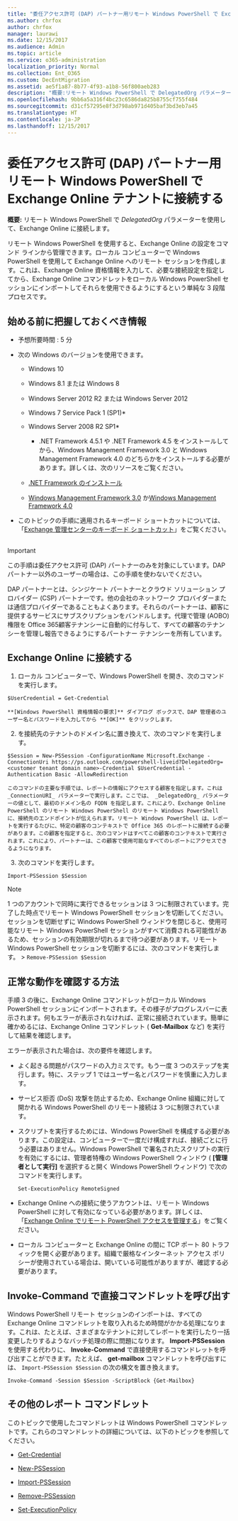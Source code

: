 ```yaml
---
title: "委任アクセス許可 (DAP) パートナー用リモート Windows PowerShell で Exchange Online テナントに接続する"
ms.author: chrfox
author: chrfox
manager: laurawi
ms.date: 12/15/2017
ms.audience: Admin
ms.topic: article
ms.service: o365-administration
localization_priority: Normal
ms.collection: Ent_O365
ms.custom: DecEntMigration
ms.assetid: ae5f1a87-8b77-4f93-a1b8-56f800aeb283
description: "概要:リモート Windows PowerShell で DelegatedOrg パラメーターを使用して、Exchange Online に接続します。"
ms.openlocfilehash: 9bb6a5a316f4bc23c6586da825b8755cf755f484
ms.sourcegitcommit: d31cf57295e8f3d798ab971d405baf3bd3eb7a45
ms.translationtype: HT
ms.contentlocale: ja-JP
ms.lasthandoff: 12/15/2017
---
```

# <a name="connect-to-exchange-online-tenants-with-remote-windows-powershell-for-delegated-access-permissions-dap-partners"></a>委任アクセス許可 (DAP) パートナー用リモート Windows PowerShell で Exchange Online テナントに接続する

 **概要:** リモート Windows PowerShell で _DelegatedOrg_ パラメーターを使用して、Exchange Online に接続します。
  
リモート Windows PowerShell を使用すると、Exchange Online の設定をコマンド ラインから管理できます。ローカル コンピューターで Windows PowerShell を使用して Exchange Online へのリモート セッションを作成します。これは、Exchange Online 資格情報を入力して、必要な接続設定を指定してから、Exchange Online コマンドレットをローカル Windows PowerShell セッションにインポートしてそれらを使用できるようにするという単純な 3 段階プロセスです。
  
## <a name="what-do-you-need-to-know-before-you-begin"></a>始める前に把握しておくべき情報

- 予想所要時間 : 5 分
    
- 次の Windows のバージョンを使用できます。
    
  - Windows 10
    
  - Windows 8.1 または Windows 8
    
  - Windows Server 2012 R2 または Windows Server 2012
    
  - Windows 7 Service Pack 1 (SP1)*
    
  - Windows Server 2008 R2 SP1*
    
    * .NET Framework 4.5.1 や .NET Framework 4.5 をインストールしてから、Windows Management Framework 3.0 と Windows Management Framework 4.0 のどちらかをインストールする必要があります。詳しくは、次のリソースをご覧ください。
    
  - [.NET Framework のインストール](https://go.microsoft.com/fwlink/p/?LinkId=257868)
    
  - [Windows Management Framework 3.0](https://go.microsoft.com/fwlink/p/?LinkId=272757) か[Windows Management Framework 4.0](https://go.microsoft.com/fwlink/p/?LinkId=391344)
    
- このトピックの手順に適用されるキーボード ショートカットについては、「[Exchange 管理センターのキーボード ショートカット](https://go.microsoft.com/fwlink/p/?LinkId=534017)」をご覧ください。
    
## 

> [!IMPORTANT]
> この手順は委任アクセス許可 (DAP) パートナーのみを対象にしています。DAP パートナー以外のユーザーの場合は、この手順を使わないでください。 
  
DAP パートナーとは、シンジケート パートナーとクラウド ソリューション プロバイダー (CSP) パートナーです。他の会社のネットワーク プロバイダーまたは通信プロバイダーであることもよくあります。それらのパートナーは、顧客に提供するサービスにサブスクリプションをバンドルします。代理で管理 (AOBO) 権限を Office 365顧客テナンシーに自動的に付与して、すべての顧客のテナンシーを管理し報告できるようにするパートナー テナンシーを所有しています。
  
## <a name="connect-to-exchange-online"></a>Exchange Online に接続する

1. ローカル コンピューターで、Windows PowerShell を開き、次のコマンドを実行します。
    
  ```
  $UserCredential = Get-Credential
  ```

    **[Windows PowerShell 資格情報の要求]** ダイアログ ボックスで、DAP 管理者のユーザー名とパスワードを入力してから **[OK]** をクリックします。
    
2. _<customer tenant domain name>_ を接続先のテナントのドメイン名に置き換えて、次のコマンドを実行します。
    
  ```
  $Session = New-PSSession -ConfigurationName Microsoft.Exchange -ConnectionUri https://ps.outlook.com/powershell-liveid?DelegatedOrg=<customer tenant domain name>-Credential $UserCredential -Authentication Basic -AllowRedirection
  ```

    このコマンドの主要な手順では、レポートの情報にアクセスする顧客を指定します。これは  _ConnectionURI_ パラメーターで実行します。ここでは、 _DelegatedOrg_ パラメーターの値として、最初のドメイン名の FQDN を指定します。これにより、Exchange Online PowerShell のリモート Windows PowerShell のリモート Windows PowerShell に、接続先のエンドポイントが伝えられます。リモート Windows PowerShell は、レポートを実行するたびに、特定の顧客のコンテキストで Office 365 のレポートに接続する必要があります。この顧客を指定すると、次のコマンドはすべてこの顧客のコンテキストで実行されます。これにより、パートナーは、この顧客で使用可能なすべてのレポートにアクセスできるようになります。
    
3. 次のコマンドを実行します。
    
  ```
  Import-PSSession $Session
  ```

> [!NOTE]
> 1 つのアカウントで同時に実行できるセッションは 3 つに制限されています。完了した時点でリモート Windows PowerShell セッションを切断してください。セッションを切断せずに Windows PowerShell ウィンドウを閉じると、使用可能なリモート Windows PowerShell セッションがすべて消費される可能性があるため、セッションの有効期限が切れるまで待つ必要があります。リモート Windows PowerShell セッションを切断するには、次のコマンドを実行します。 >  `Remove-PSSession $Session`
  
## <a name="how-do-you-know-this-worked"></a>正常な動作を確認する方法

手順 3 の後に、Exchange Online コマンドレットがローカル Windows PowerShell セッションにインポートされます。その様子がプログレスバーに表示されます。何もエラーが表示されなければ、正常に接続されています。簡単に確かめるには、Exchange Online コマンドレット ( **Get-Mailbox** など) を実行して結果を確認します。
  
エラーが表示された場合は、次の要件を確認します。
  
- よく起きる問題がパスワードの入力ミスです。もう一度 3 つのステップを実行します。特に、ステップ 1 ではユーザー名とパスワードを慎重に入力します。
    
- サービス拒否 (DoS) 攻撃を防止するため、Exchange Online 組織に対して開かれる Windows PowerShell のリモート接続は 3 つに制限されています。
    
- スクリプトを実行するためには、Windows PowerShell を構成する必要があります。この設定は、コンピューターで一度だけ構成すれば、接続ごとに行う必要はありません。Windows PowerShell で署名されたスクリプトの実行を有効にするには、管理者特権の Windows PowerShell ウィンドウ ( **[管理者として実行]** を選択すると開く Windows PowerShell ウィンドウ) で次のコマンドを実行します。
    
  ```
  Set-ExecutionPolicy RemoteSigned
  ```

- Exchange Online への接続に使うアカウントは、リモート Windows PowerShell に対して有効になっている必要があります。詳しくは、「[Exchange Online でリモート PowerShell アクセスを管理する](https://go.microsoft.com/fwlink/p/?LinkId=534018)」をご覧ください。
    
- ローカル コンピューターと Exchange Online の間に TCP ポート 80 トラフィックを開く必要があります。組織で厳格なインターネット アクセス ポリシーが使用されている場合は、開いている可能性がありますが、確認する必要があります。
    
## <a name="call-the-cmdlet-directly-with-invoke-command"></a>Invoke-Command で直接コマンドレットを呼び出す

Windows PowerShell リモート セッションのインポートは、すべての Exchange Online コマンドレットを取り入れるため時間がかかる処理になります。これは、たとえば、さまざまなテナントに対してレポートを実行したり一括変更したりするようなバッチ処理の際に問題になります。 **Import-PSSession** を使用する代わりに、 **Invoke-Command** で直接使用するコマンドレットを呼び出すことができます。たとえば、 **get-mailbox** コマンドレットを呼び出すには、 `Import-PSSession $Session` の次の構文を置き換えます。
  
```
Invoke-Command -Session $Session -ScriptBlock {Get-Mailbox}
```

## <a name="more-reporting-cmdlets"></a>その他のレポート コマンドレット

このトピックで使用したコマンドレットは Windows PowerShell コマンドレットです。これらのコマンドレットの詳細については、以下のトピックを参照してください。
  
- [Get-Credential](https://go.microsoft.com/fwlink/p/?LinkId=389618)
    
- [New-PSSession](https://go.microsoft.com/fwlink/p/?LinkId=389621)
    
- [Import-PSSession](https://go.microsoft.com/fwlink/p/?LinkId=389619)
    
- [Remove-PSSession](https://go.microsoft.com/fwlink/p/?LinkId=389620)
    
- [Set-ExecutionPolicy](https://go.microsoft.com/fwlink/p/?LinkId=389623)
    

